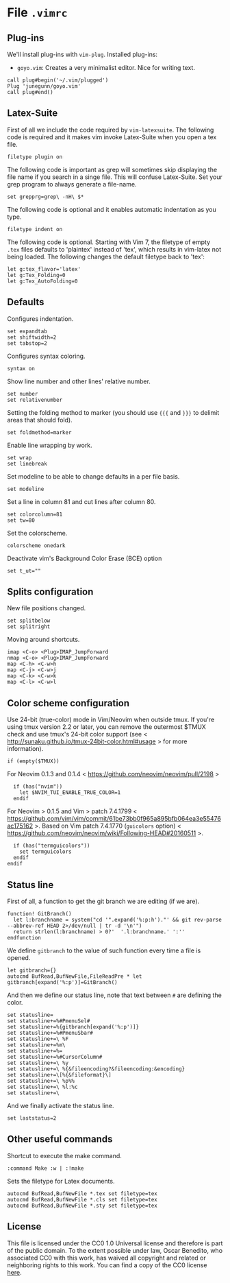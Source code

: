 # File `.vimrc`

## Plug-ins

We'll install plug-ins with `vim-plug`. Installed plug-ins:

 - `goyo.vim`: Creates a very minimalist editor. Nice for writing text.

```vim file dot_vimrc
call plug#begin('~/.vim/plugged')
Plug 'junegunn/goyo.vim'
call plug#end()
```

## Latex-Suite
First of all we include the code required by `vim-latexsuite`. The following code is required and it makes vim invoke Latex-Suite when you open a tex file.
```vim file dot_vimrc
filetype plugin on
```

The following code is important as grep will sometimes skip displaying the file name if you search in a singe file. This will confuse Latex-Suite. Set your grep program to always generate a file-name.
```vim file dot_vimrc
set grepprg=grep\ -nH\ $*
```

The following code is optional and it enables automatic indentation as you type.
```vim file dot_vimrc
filetype indent on
```

The following code is optional. Starting with Vim 7, the filetype of empty `.tex` files defaults to 'plaintex' instead of 'tex', which results in vim-latex not being loaded. The following changes the default filetype back to 'tex':
```vim file dot_vimrc
let g:tex_flavor='latex'
let g:Tex_Folding=0
let g:Tex_AutoFolding=0
```

## Defaults
Configures indentation.
```vim file dot_vimrc
set expandtab
set shiftwidth=2
set tabstop=2
```

Configures syntax coloring.
```vim file dot_vimrc
syntax on
```

Show line number and other lines' relative number.
```vim file dot_vimrc
set number
set relativenumber
```

Setting the folding method to marker (you should use `{{{` and `}}}` to delimit areas that should fold).
```vim file dot_vimrc
set foldmethod=marker
```

Enable line wrapping by work.
```vim file dot_vimrc
set wrap
set linebreak
```

Set modeline to be able to change defaults in a per file basis.
```vim file dot_vimrc
set modeline
```

Set a line in column 81 and cut lines after column 80.
```vim file dot_vimrc
set colorcolumn=81
set tw=80
```

Set the colorscheme.
```vim file dot_vimrc
colorscheme onedark
```

Deactivate vim's Background Color Erase (BCE) option
```vim file dot_vimrc
set t_ut=""
```

## Splits configuration

New file positions changed.
```vim file dot_vimrc
set splitbelow
set splitright
```

Moving around shortcuts.
```vim file dot_vimrc
imap <C-o> <Plug>IMAP_JumpForward
nmap <C-o> <Plug>IMAP_JumpForward
map <C-h> <C-w>h
map <C-j> <C-w>j
map <C-k> <C-w>k
map <C-l> <C-w>l
```

## Color scheme configuration
Use 24-bit (true-color) mode in Vim/Neovim when outside tmux. If you're using tmux version 2.2 or later, you can remove the outermost $TMUX check and use tmux's 24-bit color support (see < http://sunaku.github.io/tmux-24bit-color.html#usage > for more information).

```vim file dot_vimrc
if (empty($TMUX))
```

For Neovim 0.1.3 and 0.1.4 < https://github.com/neovim/neovim/pull/2198 >

```vim file dot_vimrc
  if (has("nvim"))
    let $NVIM_TUI_ENABLE_TRUE_COLOR=1
  endif
```

For Neovim > 0.1.5 and Vim > patch 7.4.1799 < https://github.com/vim/vim/commit/61be73bb0f965a895bfb064ea3e55476ac175162 >. Based on Vim patch 7.4.1770 (`guicolors` option) < https://github.com/neovim/neovim/wiki/Following-HEAD#20160511 >.

```vim file dot_vimrc
  if (has("termguicolors"))
    set termguicolors
  endif
endif
```

## Status line

First of all, a function to get the git branch we are editing (if we are).
```vim file dot_vimrc
function! GitBranch()
  let l:branchname = system("cd '".expand('%:p:h')."' && git rev-parse --abbrev-ref HEAD 2>/dev/null | tr -d '\n'")
  return strlen(l:branchname) > 0?'  '.l:branchname.' ':''
endfunction
```

We define `gitbranch` to the value of such function every time a file is opened.
```vim file dot_vimrc
let gitbranch={}
autocmd BufRead,BufNewFile,FileReadPre * let gitbranch[expand('%:p')]=GitBranch()
```

And then we define our status line, note that text between `#` are defining the color.
```vim file dot_vimrc
set statusline=
set statusline+=%#PmenuSel#
set statusline+=%{gitbranch[expand('%:p')]}
set statusline+=%#PmenuSbar#
set statusline+=\ %F
set statusline+=%m\  
set statusline+=%=
set statusline+=%#CursorColumn#
set statusline+=\ %y
set statusline+=\ %{&fileencoding?&fileencoding:&encoding}
set statusline+=\[%{&fileformat}\]
set statusline+=\ %p%%
set statusline+=\ %l:%c
set statusline+=\  
```

And we finally activate the status line.
```vim file dot_vimrc
set laststatus=2
```

## Other useful commands
Shortcut to execute the make command.
```vim file dot_vimrc
:command Make :w | :!make
```

Sets the filetype for Latex documents.
```vim file dot_vimrc
autocmd BufRead,BufNewFile *.tex set filetype=tex
autocmd BufRead,BufNewFile *.cls set filetype=tex
autocmd BufRead,BufNewFile *.sty set filetype=tex
```

## License
This file is licensed under the CC0 1.0 Universal license and therefore is part of the public domain. To the extent possible under law, Oscar Benedito, who associated CC0 with this work, has waived all copyright and related or neighboring rights to this work. You can find a copy of the CC0 license [here](https://gitlab.com/oscarbenedito/dotfiles/blob/master/CC0-1.0).
